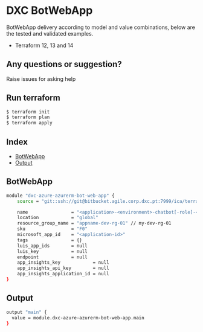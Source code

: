 # DXC BotWebApp

BotWebApp delivery according to model and value combinations, below are the tested and validated examples.

  - Terraform 12, 13 and 14

## Any questions or suggestion?

Raise issues for asking help

## Run terraform

```bash
$ terraform init
$ terraform plan
$ terraform apply
```

## Index

- [BotWebApp](#BotWebApp)
- [Output](#output)

## BotWebApp<a name="BotWebApp"></a>
```bash
module "dxc-azure-azurerm-bot-web-app" {
    source = "git::ssh://git@bitbucket.agile.corp.dxc.pt:7999/ica/terraform-azure-azurerm-bot-web-app.git"

    name                = "<application>-<environment>-chatbot[-role]-<seq number>"
    location            = "global"
    resource_group_name = "appname-dev-rg-01" // my-dev-rg-01
    sku                 = "F0"
    microsoft_app_id    = "<application-id>"
    tags                = {}
    luis_app_ids        = null
    luis_key            = null
    endpoint            = null
    app_insights_key            = null
    app_insights_api_key        = null
    app_insights_application_id = null
}
```

## Output<a name="output"></a>
```bash
output "main" {
  value = module.dxc-azure-azurerm-bot-web-app.main
}
```